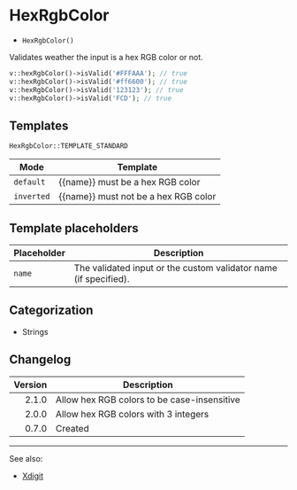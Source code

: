 # HexRgbColor

- `HexRgbColor()`

Validates weather the input is a hex RGB color or not.

```php
v::hexRgbColor()->isValid('#FFFAAA'); // true
v::hexRgbColor()->isValid('#ff6600'); // true
v::hexRgbColor()->isValid('123123'); // true
v::hexRgbColor()->isValid('FCD'); // true
```

## Templates

`HexRgbColor::TEMPLATE_STANDARD`

| Mode       | Template                             |
|------------|--------------------------------------|
| `default`  | {{name}} must be a hex RGB color     |
| `inverted` | {{name}} must not be a hex RGB color |

## Template placeholders

| Placeholder | Description                                                      |
|-------------|------------------------------------------------------------------|
| `name`      | The validated input or the custom validator name (if specified). |

## Categorization

- Strings

## Changelog

| Version | Description                                 |
|--------:|---------------------------------------------|
|   2.1.0 | Allow hex RGB colors to be case-insensitive |
|   2.0.0 | Allow hex RGB colors with 3 integers        |
|   0.7.0 | Created                                     |

***
See also:

- [Xdigit](Xdigit.md)
